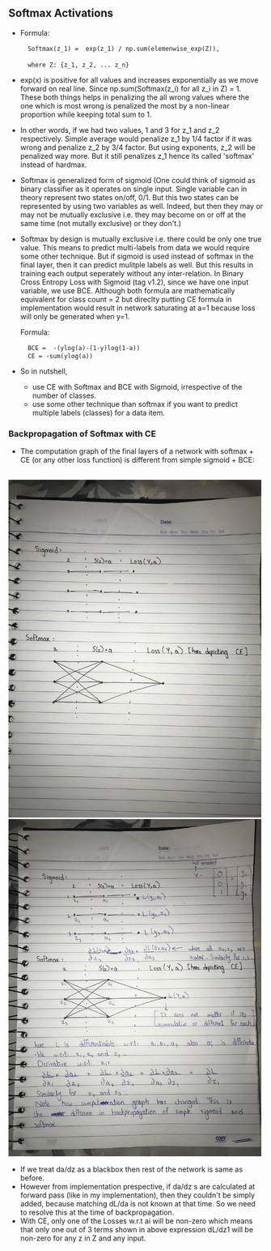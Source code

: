 ## Softmax Activations

- Formula: 

        Softmax(z_1) =  exp(z_1) / np.sum(elemenwise_exp(Z)), 

        where Z: {z_1, z_2, ... z_n} 

- exp(x) is positive for all values and increases exponentially as we move forward on real line. Since np.sum(Softmax(z_i) for all z_i in Z) = 1. These both things helps in penalizing the all wrong values where the one which is most wrong is penalized the most by a non-linear proportion while keeping total sum to 1. 

- In other words, if we had two values, 1 and 3 for z_1 and z_2 respectively. Simple average would penalize z_1 by 1/4 factor if it was wrong and penalize z_2 by 3/4 factor. But using exponents, z_2 will be penalized way more. But it still penalizes z_1 hence its called 'softmax' instead of hardmax.

- Softmax is generalized form of sigmoid (One could think of sigmoid as binary classifier as it operates on single input. Single variable can in theory represent two states on/off, 0/1. But this two states can be represented by using two variables as well. Indeed, but then they may or may not be mutually exclusive i.e. they may become on or off at the same time (not mutally exclusive) or they don't.) 

- Softmax by design is mutually exclusive i.e. there could be only one true value. This means to predict multi-labels from data we would require some other technique. But if sigmoid is used instead of softmax in the final layer, then it can predict mulitple labels as well. But this results in training each output seperately without any inter-relation. In Binary Cross Entropy Loss with Sigmoid (tag v1.2), since we have one input variable, we use BCE. Although both formula are mathematically equivalent for class count = 2 but direclty putting CE formula in implementation would result in network saturating at a=1 because loss will only be generated when y=1. 
    
    Formula: 

        BCE =  -(ylog(a)-(1-y)log(1-a))
        CE = -sum(ylog(a))

- So in nutshell, 
    - use CE with Softmax and BCE with Sigmoid, irrespective of the number of classes.
    - use some other technique than softmax if you want to predict multiple labels (classes) for a data item.


### Backpropagation of Softmax with CE

- The computation graph of the final layers of a network with softmax + CE (or any other loss function) is different from simple sigmoid + BCE:

<br>
<img src="../assets/img/c_sigmoid_softmax.jpeg" alt="Clean sigmod_softmax" style="width:500px;"/>
<img src="../assets/img/d_sigmoid_softmax.jpeg" alt="sigmod_softmax" style="width:500px;"/>

<br>

- If we treat da/dz as a blackbox then rest of the network is same as before. 
- However from implementation prespective, if da/dz s are calculated at forward pass (like in my implementation), then they couldn't be simply added, because matching dL/da is not known at that time. So we need to resolve this at the time of backpropagation.
- With CE, only one of the Losses w.r.t ai will be non-zero which means that only one out of 3 terms shown in above expression dL/dz1 will be non-zero for any z in Z and any input. 